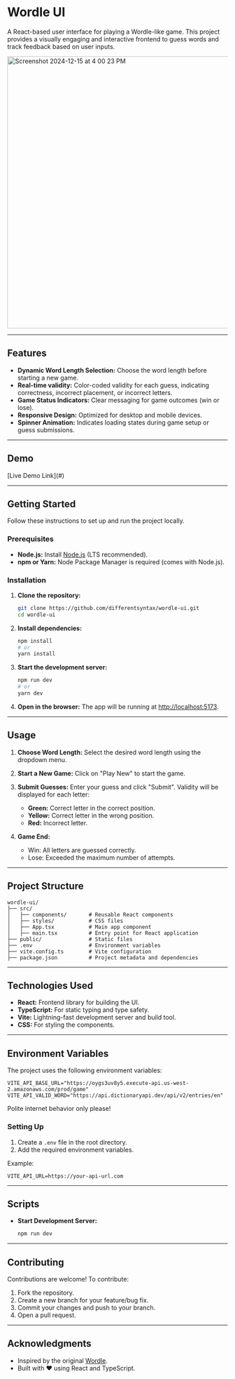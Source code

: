 # Wordle UI

A React-based user interface for playing a Wordle-like game. This project provides a visually engaging and interactive frontend to guess words and track feedback based on user inputs.

<img width="620" alt="Screenshot 2024-12-15 at 4 00 23 PM" src="https://github.com/user-attachments/assets/fa753ba6-fd46-4f0b-b227-23c8aa460366" />

---

## Features

- **Dynamic Word Length Selection:** Choose the word length before starting a new game.
- **Real-time validity:** Color-coded validity for each guess, indicating correctness, incorrect placement, or incorrect letters.
- **Game Status Indicators:** Clear messaging for game outcomes (win or lose).
- **Responsive Design:** Optimized for desktop and mobile devices.
- **Spinner Animation:** Indicates loading states during game setup or guess submissions.

---

## Demo

<TBD>
[Live Demo Link](#)

---

## Getting Started

Follow these instructions to set up and run the project locally.

### Prerequisites

- **Node.js:** Install [Node.js](https://nodejs.org/) (LTS recommended).
- **npm or Yarn:** Node Package Manager is required (comes with Node.js).

### Installation

1. **Clone the repository:**

   ```bash
   git clone https://github.com/differentsyntax/wordle-ui.git
   cd wordle-ui
   ```

2. **Install dependencies:**

   ```bash
   npm install
   # or
   yarn install
   ```

3. **Start the development server:**

   ```bash
   npm run dev
   # or
   yarn dev
   ```

4. **Open in the browser:**
   The app will be running at [http://localhost:5173](http://localhost:5173).

---

## Usage

1. **Choose Word Length:**
   Select the desired word length using the dropdown menu.

2. **Start a New Game:**
   Click on "Play New" to start the game.

3. **Submit Guesses:**
   Enter your guess and click "Submit". Validity will be displayed for each letter:

   - **Green:** Correct letter in the correct position.
   - **Yellow:** Correct letter in the wrong position.
   - **Red:** Incorrect letter.

4. **Game End:**
   - Win: All letters are guessed correctly.
   - Lose: Exceeded the maximum number of attempts.

---

## Project Structure

```plaintext
wordle-ui/
├── src/
│   ├── components/       # Reusable React components
│   ├── styles/           # CSS files
│   ├── App.tsx           # Main app component
│   ├── main.tsx          # Entry point for React application
├── public/               # Static files
├── .env                  # Environment variables
├── vite.config.ts        # Vite configuration
├── package.json          # Project metadata and dependencies
```

---

## Technologies Used

- **React:** Frontend library for building the UI.
- **TypeScript:** For static typing and type safety.
- **Vite:** Lightning-fast development server and build tool.
- **CSS:** For styling the components.

---

## Environment Variables

The project uses the following environment variables:

```plaintext
VITE_API_BASE_URL="https://oygs3uv8y5.execute-api.us-west-2.amazonaws.com/prod/game"
VITE_API_VALID_WORD="https://api.dictionaryapi.dev/api/v2/entries/en"
```

Polite internet behavior only please!

### Setting Up

1. Create a `.env` file in the root directory.
2. Add the required environment variables.

Example:

```plaintext
VITE_API_URL=https://your-api-url.com
```

---

## Scripts

- **Start Development Server:**
  ```bash
  npm run dev
  ```

---

## Contributing

Contributions are welcome! To contribute:

1. Fork the repository.
2. Create a new branch for your feature/bug fix.
3. Commit your changes and push to your branch.
4. Open a pull request.

---

## Acknowledgments

- Inspired by the original [Wordle](https://www.nytimes.com/games/wordle/index.html).
- Built with ❤️ using React and TypeScript.
